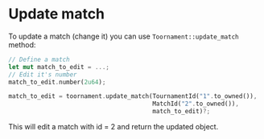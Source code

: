 # Update match

To update a match (change it) you can use `Toornament::update_match` method:

```rust
// Define a match
let mut match_to_edit = ...;
// Edit it's number
match_to_edit.number(2u64);

match_to_edit = toornament.update_match(TournamentId("1".to_owned()),
                                        MatchId("2".to_owned()),
                                        match_to_edit)?;
```

This will edit a match with id = 2 and return the updated object.

